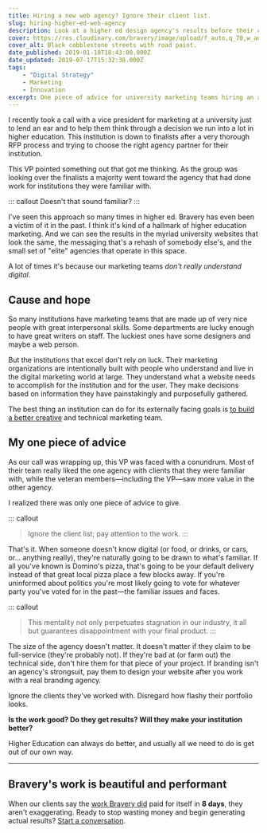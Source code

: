 ```yaml
---
title: Hiring a new web agency? Ignore their client list.
slug: hiring-higher-ed-web-agency
description: Look at a higher ed design agency's results before their client list.
cover: https://res.cloudinary.com/bravery/image/upload/f_auto,q_70,w_auto,dpr_auto/DSCF1434_lqvazo.jpg
cover_alt: Black cobblestone streets with road paint.
date_published: 2019-01-10T18:43:00.000Z
date_updated: 2019-07-17T15:32:38.000Z
tags:
    - "Digital Strategy"
    - Marketing
    - Innovation
excerpt: One piece of advice for university marketing teams hiring an agency to redesign their website.
---
```


I recently took a call with a vice president for marketing at a university just to lend an ear and to help them think through a decision we run into a lot in higher education. This institution is down to finalists after a very thorough RFP process and trying to choose the right agency partner for their institution.

This VP pointed something out that got me thinking. As the group was looking over the finalists a majority went toward the agency that had done work for institutions they were familiar with.

::: callout
Doesn't that sound familiar?
:::

I've seen this approach so many times in higher ed. Bravery has even been a victim of it in the past. I think it's kind of a hallmark of higher education marketing. And we can see the results in the myriad university websites that look the same, the messaging that's a rehash of somebody else's, and the small set of "elite" agencies that operate in this space.

A lot of times it's because our marketing teams *don't really understand digital*.

## Cause and hope

So many institutions have marketing teams that are made up of very nice people with great interpersonal skills. Some departments are lucky enough to have great writers on staff. The luckiest ones have some designers and maybe a web person.

But the institutions that excel don't rely on luck. Their marketing organizations are intentionally built with people who understand and live in the digital marketing world at large. They understand what a website needs to accomplish for the institution and for the user. They make decisions based on information they have painstakingly and purposefully gathered.

The best thing an institution can do for its externally facing goals is [to build a better creative](/insight/building-the-right-creative-team-in-higher-education/) and technical marketing team.

## My one piece of advice

As our call was wrapping up, this VP was faced with a conundrum. Most of their team really liked the one agency with clients that they were familiar with, while the veteran members—including the VP—saw more value in the other agency.

I realized there was only one piece of advice to give.

::: callout
> Ignore the client list; pay attention to the work.
:::

That's it. When someone doesn't know digital (or food, or drinks, or cars, or... anything really), they're naturally going to be drawn to what's familiar. If all you've known is Domino's pizza, that's going to be your default delivery instead of that great local pizza place a few blocks away. If you're uninformed about politics you're most likely going to vote for whatever party you've voted for in the past—the familiar issues and faces.

::: callout
> This mentality not only perpetuates stagnation in our industry, it all but guarantees disappointment with your final product.
:::

The size of the agency doesn't matter. It doesn't matter if they claim to be full-service (they're probably not). If they're bad at (or farm out) the technical side, don't hire them for that piece of your project. If branding isn't an agency's strongsuit, pay them to design your website after you work with a real branding agency.

Ignore the clients they've worked with. Disregard how flashy their portfolio looks.

**Is the work good? Do they get results? Will they make your institution better?**

Higher Education can always do better, and usually all we need to do is get out of our own way.

---
## Bravery's work is beautiful and performant

When our clients say the [work Bravery did](/services/?utm_source=insight) paid for itself in **8 days**, they aren't exaggerating. Ready to stop wasting money and begin generating actual results? [Start a conversation](/contact/?utm_source=insight).